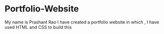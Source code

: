 # Portfolio-Website
My name is Prashant Rao I have created a portfolio website in which , I have used HTML and CSS to build this
